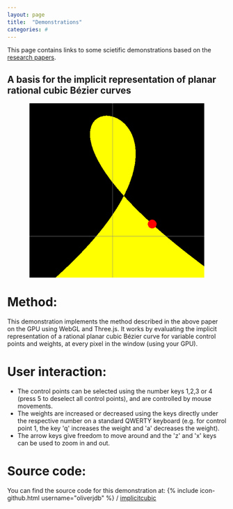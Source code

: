 ```yaml
---
layout: page
title:  "Demonstrations"
categories: #
---
```

This page contains links to some scietific demonstrations based on the [research papers][ojdb-papers]. 

## A basis for the implicit representation of planar rational cubic Bézier curves

[<center><img src="./demonstrations/implicitcubic/implicitcubic.png" align="middle" height="400"></center>][ojdb-demo-cubic]

# Method:

This demonstration implements the method described in the above paper on the GPU using WebGL and Three.js.
It works by evaluating the implicit representation of a rational planar cubic Bézier curve for variable control points and weights, at every pixel in the window (using your GPU).  


# User interaction:  

* The control points can be selected using the number keys 1,2,3 or 4 (press 5 to deselect all control points), and are controlled by mouse movements.  
* The weights are increased or decreased using the keys directly under the respective number on a standard QWERTY keyboard (e.g. for control point 1, the key 'q' increases the weight and 'a' decreases the weight).  
* The arrow keys give freedom to move around and the 'z' and 'x' keys can be used to zoom in and out.  

# Source code:  

You can find the source code for this demonstration at: {% include icon-github.html username="oliverjdb" %} /
[implicitcubic](https://github.com/oliverjdb/oliverjdb.github.io/blob/master/demonstrations/implicitcubic/index.html)


[ojdb-demo-cubic]:   ./demonstrations/implicitcubic/index.html
[ojdb-papers]:       ./academic-papers.html
